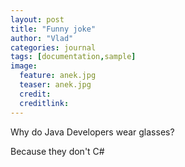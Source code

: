 ```yaml
---
layout: post
title: "Funny joke"
author: "Vlad"
categories: journal
tags: [documentation,sample]
image:
  feature: anek.jpg
  teaser: anek.jpg
  credit:
  creditlink:
---
```


Why do Java Developers wear glasses? 
<p>Because they don't C#</p>
